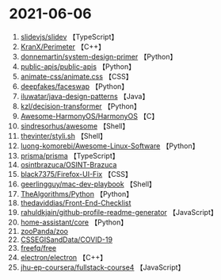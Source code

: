 # 2021-06-06

1. [slidevjs/slidev](https://github.com/slidevjs/slidev) 【TypeScript】
2. [KranX/Perimeter](https://github.com/KranX/Perimeter) 【C++】
3. [donnemartin/system-design-primer](https://github.com/donnemartin/system-design-primer) 【Python】
4. [public-apis/public-apis](https://github.com/public-apis/public-apis) 【Python】
5. [animate-css/animate.css](https://github.com/animate-css/animate.css) 【CSS】
6. [deepfakes/faceswap](https://github.com/deepfakes/faceswap) 【Python】
7. [iluwatar/java-design-patterns](https://github.com/iluwatar/java-design-patterns) 【Java】
8. [kzl/decision-transformer](https://github.com/kzl/decision-transformer) 【Python】
9. [Awesome-HarmonyOS/HarmonyOS](https://github.com/Awesome-HarmonyOS/HarmonyOS) 【C】
10. [sindresorhus/awesome](https://github.com/sindresorhus/awesome) 【Shell】
11. [thevinter/styli.sh](https://github.com/thevinter/styli.sh) 【Shell】
12. [luong-komorebi/Awesome-Linux-Software](https://github.com/luong-komorebi/Awesome-Linux-Software) 【Python】
13. [prisma/prisma](https://github.com/prisma/prisma) 【TypeScript】
14. [osintbrazuca/OSINT-Brazuca](https://github.com/osintbrazuca/OSINT-Brazuca) 
15. [black7375/Firefox-UI-Fix](https://github.com/black7375/Firefox-UI-Fix) 【CSS】
16. [geerlingguy/mac-dev-playbook](https://github.com/geerlingguy/mac-dev-playbook) 【Shell】
17. [TheAlgorithms/Python](https://github.com/TheAlgorithms/Python) 【Python】
18. [thedaviddias/Front-End-Checklist](https://github.com/thedaviddias/Front-End-Checklist) 
19. [rahuldkjain/github-profile-readme-generator](https://github.com/rahuldkjain/github-profile-readme-generator) 【JavaScript】
20. [home-assistant/core](https://github.com/home-assistant/core) 【Python】
21. [zooPanda/zoo](https://github.com/zooPanda/zoo) 
22. [CSSEGISandData/COVID-19](https://github.com/CSSEGISandData/COVID-19) 
23. [freefq/free](https://github.com/freefq/free) 
24. [electron/electron](https://github.com/electron/electron) 【C++】
25. [jhu-ep-coursera/fullstack-course4](https://github.com/jhu-ep-coursera/fullstack-course4) 【JavaScript】
